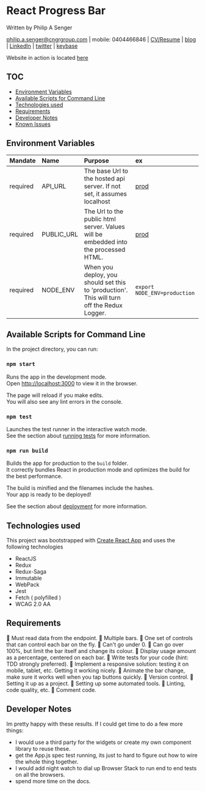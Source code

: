 # React Progress Bar

Written by Philip A Senger

[philip.a.senger@cngrgroup.com](mailto:philip.a.senger@cngrgroup.com) | mobile: 0404466846 | [CV/Resume](http://www.visualcv.com/philipsenger) | [blog](http://www.apachecommonstipsandtricks.blogspot.com/) | [LinkedIn](http://au.linkedin.com/in/philipsenger) | [twitter](http://twitter.com/PSengerDownUndr) | [keybase](https://keybase.io/psenger)

Website in action is located [here](http://simple-car-example.s3-website-ap-southeast-2.amazonaws.com/)

## TOC

* [Environment Variables](#environment-variables)
* [Available Scripts for Command Line](#available-scripts-for-command-line)
* [Technologies used](#technologies-used) 
* [Requirements](#requirements)
* [Developer Notes](#developer-notes)
* [Known Issues](#known-issues)


## Environment Variables

| Mandate  | Name      | Purpose | ex |
|:---------|:----------|:--------|:---|
| required | API_URL   | The base Url to the hosted api server. If not set, it assumes localhost | [prod](https://simple-example-cars.herokuapp.com/api/v1/)  |
| required | PUBLIC_URL| The Url to the public html server. Values will be embedded into the processed HTML. | [prod](http://simple-car-example.s3-website-ap-southeast-2.amazonaws.com/) |
| required | NODE_ENV  | When you deploy, you should set this to 'production'. This will turn off the Redux Logger. | `export NODE_ENV=production`  |


## Available Scripts for Command Line

In the project directory, you can run:

### `npm start`

Runs the app in the development mode.<br>
Open [http://localhost:3000](http://localhost:3000) to view it in the browser.

The page will reload if you make edits.<br>
You will also see any lint errors in the console.

### `npm test`

Launches the test runner in the interactive watch mode.<br>
See the section about [running tests](#running-tests) for more information.

### `npm run build`

Builds the app for production to the `build` folder.<br>
It correctly bundles React in production mode and optimizes the build for the best performance.

The build is minified and the filenames include the hashes.<br>
Your app is ready to be deployed!

See the section about [deployment](#deployment) for more information.

## Technologies used

This project was bootstrapped with [Create React App](https://github.com/facebookincubator/create-react-app) and uses the following technologies

* ReactJS
* Redux
* Redux-Saga
* Immutable
* WebPack
* Jest
* Fetch ( polyfilled )
* WCAG 2.0 AA

## Requirements

  :bug: Must read data from the endpoint.
  :bug: Multiple bars.
  :bug: One set of controls that can control each bar on the fly.
  :bug: Can't go under 0.
  :bug: Can go over 100%, but limit the bar itself and change its colour.
  :bug: Display usage amount as a percentage, centered on each bar.
  :bug: Write tests for your code (hint: TDD strongly preferred).
  :bug: Implement a responsive solution: testing it on mobile, tablet, etc. Getting it working nicely.
  :bug: Animate the bar change, make sure it works well when you tap buttons quickly.
  :bug: Version control.
  :bug: Setting it up as a project.
  :bug: Setting up some automated tools.
  :bug: Linting, code quality, etc.
  :bug: Comment code.
  
## Developer Notes

Im pretty happy with these results. If I could get time to do a few more things:

* I would use a third party for the widgets or create my own component library to reuse these.
* get the App.js spec test running, its just to hard to figure out how to wire the whole thing together.
* I would add night watch to dial up Browser Stack to run end to end tests on all the browsers.
* spend more time on the docs.



